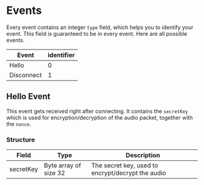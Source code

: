 # Events

Every event contains an integer `type` field, which helps you to identify your event. This field is guaranteed to be in every
event. Here are all possible events.

| Event      | identifier |
|------------|------------|
| Hello      | 0          |
| Disconnect | 1          |

## Hello Event

This event gets received right after connecting. It contains the `secretKey` which is used for encryption/decryption of the
audio packet, together with the `nonce`.

### Structure

| Field     | Type                  | Description                                       |
|-----------|-----------------------|---------------------------------------------------|
| secretKey | Byte array of size 32 | The secret key, used to encrypt/decrypt the audio |